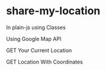 # share-my-location
In plain-js using Classes

Using Google Map API

GET Your Current Location

GET Location With Coordinates
